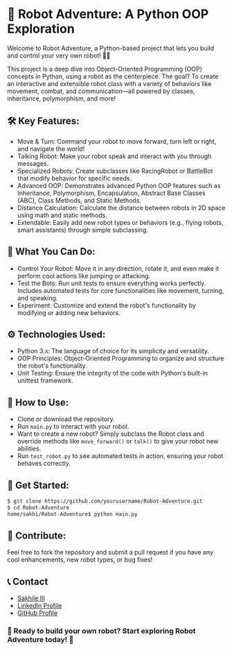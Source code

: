 # 🦾 Robot Adventure: A Python OOP Exploration
Welcome to Robot Adventure, a Python-based project that lets you build and control your very own robot! 🚀🤖

This project is a deep dive into Object-Oriented Programming (OOP) concepts in Python, using a robot as the centerpiece. The goal? To create an interactive and extensible robot class with a variety of behaviors like movement, combat, and communication—all powered by classes, inheritance, polymorphism, and more!

## 🛠️ Key Features:
- Move & Turn: Command your robot to move forward, turn left or right, and navigate the world!
- Talking Robot: Make your robot speak and interact with you through messages.
- Specialized Robots: Create subclasses like RacingRobot or BattleBot that modify behavior for specific needs.
- Advanced OOP: Demonstrates advanced Python OOP features such as Inheritance, Polymorphism, Encapsulation, Abstract Base Classes (ABC), Class Methods, and Static Methods.
- Distance Calculation: Calculate the distance between robots in 2D space using math and static methods.
- Extendable: Easily add new robot types or behaviors (e.g., flying robots, smart assistants) through simple subclassing.

## 🤖 What You Can Do:
- Control Your Robot: Move it in any direction, rotate it, and even make it perform cool actions like jumping or attacking.
- Test the Bots: Run unit tests to ensure everything works perfectly. Includes automated tests for core functionalities like movement, turning, and speaking.
- Experiment: Customize and extend the robot's functionality by modifying or adding new behaviors.

## ⚙️ Technologies Used:
- Python 3.x: The language of choice for its simplicity and versatility.
- OOP Principles: Object-Oriented Programming to organize and structure the robot's functionality.
- Unit Testing: Ensure the integrity of the code with Python's built-in unittest framework.

## 📝 How to Use:
- Clone or download the repository.
- Run `main.py` to interact with your robot.
- Want to create a new robot? Simply subclass the Robot class and override methods like `move_forward()` or `talk()` to give your robot new abilities.
- Run `test_robot.py` to see automated tests in action, ensuring your robot behaves correctly.

## 🚀 Get Started:
```bash
$ git clone https://github.com/yourusername/Robot-Adventure.git
$ cd Robot-Adventure
home/sakhi/Robot-Adventure$ python main.py
```
## 🌟 Contribute:
Feel free to fork the repository and submit a pull request if you have any cool enhancements, new robot types, or bug fixes!

## 📞 Contact
- [Sakhile III]()
- [LinkedIn Profile](https://www.linkedin.com/in/sakhile-ndlazi)
- [GitHub Profile](https://github.com/sakhileln)

### 🦾 Ready to build your own robot? Start exploring Robot Adventure today! 🌟